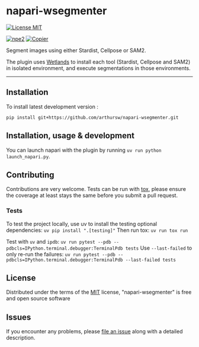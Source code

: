 # napari-wsegmenter

[![License MIT](https://img.shields.io/pypi/l/napari-wsegmenter.svg?color=green)](https://github.com/arthursw/napari-wsegmenter/raw/main/LICENSE)
<!-- [![PyPI](https://img.shields.io/pypi/v/napari-wsegmenter.svg?color=green)](https://pypi.org/project/napari-wsegmenter) -->
<!-- [![Python Version](https://img.shields.io/pypi/pyversions/napari-wsegmenter.svg?color=green)](https://python.org) -->
<!-- [![tests](https://github.com/arthursw/napari-wsegmenter/workflows/tests/badge.svg)](https://github.com/arthursw/napari-wsegmenter/actions) -->
<!-- [![codecov](https://codecov.io/gh/arthursw/napari-wsegmenter/branch/main/graph/badge.svg)](https://codecov.io/gh/arthursw/napari-wsegmenter) -->
<!-- [![napari hub](https://img.shields.io/endpoint?url=https://api.napari-hub.org/shields/napari-wsegmenter)](https://napari-hub.org/plugins/napari-wsegmenter) -->
[![npe2](https://img.shields.io/badge/plugin-npe2-blue?link=https://napari.org/stable/plugins/index.html)](https://napari.org/stable/plugins/index.html)
[![Copier](https://img.shields.io/endpoint?url=https://raw.githubusercontent.com/copier-org/copier/master/img/badge/badge-grayscale-inverted-border-purple.json)](https://github.com/copier-org/copier)

Segment images using either Stardist, Cellpose or SAM2.

The plugin uses [Wetlands](https://arthursw.github.io/wetlands/latest/) to install each tool (Stardist, Cellpose and SAM2) in isolated environment, and execute segmentations in those environments.

----------------------------------

## Installation

<!-- You can install `napari-wsegmenter` via [pip]:

    pip install napari-wsegmenter
 -->

To install latest development version :

    pip install git+https://github.com/arthursw/napari-wsegmenter.git

## Installation, usage & development

You can launch napari with the plugin by running `uv run python launch_napari.py`.

## Contributing

Contributions are very welcome. Tests can be run with [tox], please ensure
the coverage at least stays the same before you submit a pull request.

### Tests

To test the project locally, use uv to install the testing optional dependencies: `uv pip install ".[testing]"`
Then run tox: `uv run tox run`

Test with `uv` and `ipdb`: `uv run pytest --pdb --pdbcls=IPython.terminal.debugger:TerminalPdb tests`
Use `--last-failed` to only re-run the failures: `uv run pytest --pdb --pdbcls=IPython.terminal.debugger:TerminalPdb --last-failed tests`

## License

Distributed under the terms of the [MIT] license,
"napari-wsegmenter" is free and open source software

## Issues

If you encounter any problems, please [file an issue] along with a detailed description.

[@napari]: https://github.com/napari
[MIT]: http://opensource.org/licenses/MIT
[tox]: https://tox.readthedocs.io/en/latest/
[file an issue]: https://github.com/arthursw/napari-wsegmenter/issues
